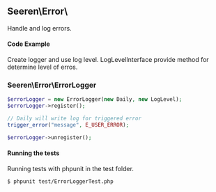 ## Seeren\Error\

Handle and log errors.

#### Code Example

Create logger and use log level. LogLevelInterface provide method for determine level of erros.

### Seeren\Error\ErrorLogger

```php
$errorLogger = new ErrorLogger(new Daily, new LogLevel);
$errorLogger->register();

// Daily will write log for triggered error
trigger_error("message", E_USER_ERROR);

$errorLogger->unregister();
```

#### Running the tests

Running tests with phpunit in the test folder.

```
$ phpunit test/ErrorLoggerTest.php
```

